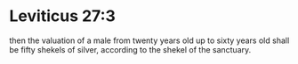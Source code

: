 # Leviticus 27:3

then the valuation of a male from twenty years old up to sixty years old shall be fifty shekels of silver, according to the shekel of the sanctuary.
